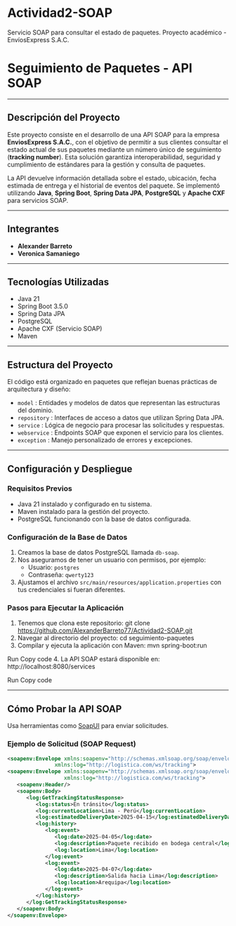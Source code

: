 # Actividad2-SOAP
Servicio SOAP para consultar el estado de paquetes. Proyecto académico - EnvíosExpress S.A.C.
# Seguimiento de Paquetes - API SOAP

---

## Descripción del Proyecto

Este proyecto consiste en el desarrollo de una API SOAP para la empresa **EnviosExpress S.A.C.**, con el objetivo de permitir a sus clientes consultar el estado actual de sus paquetes mediante un número único de seguimiento (**tracking number**). Esta solución garantiza interoperabilidad, seguridad y cumplimiento de estándares para la gestión y consulta de paquetes.

La API devuelve información detallada sobre el estado, ubicación, fecha estimada de entrega y el historial de eventos del paquete. Se implementó utilizando **Java**, **Spring Boot**, **Spring Data JPA**, **PostgreSQL** y **Apache CXF** para servicios SOAP.

---

## Integrantes

- **Alexander Barreto**  
- **Veronica Samaniego**

---

## Tecnologías Utilizadas

- Java 21  
- Spring Boot 3.5.0  
- Spring Data JPA  
- PostgreSQL  
- Apache CXF (Servicio SOAP)  
- Maven  

---

## Estructura del Proyecto

El código está organizado en paquetes que reflejan buenas prácticas de arquitectura y diseño:

- `model` : Entidades y modelos de datos que representan las estructuras del dominio.
- `repository` : Interfaces de acceso a datos que utilizan Spring Data JPA.
- `service` : Lógica de negocio para procesar las solicitudes y respuestas.
- `webservice` : Endpoints SOAP que exponen el servicio para los clientes.
- `exception` : Manejo personalizado de errores y excepciones.

---

## Configuración y Despliegue

### Requisitos Previos

- Java 21 instalado y configurado en tu sistema.  
- Maven instalado para la gestión del proyecto.  
- PostgreSQL funcionando con la base de datos configurada.

### Configuración de la Base de Datos

1. Creamos la base de datos PostgreSQL llamada `db-soap`.
2. Nos aseguramos de tener un usuario con permisos, por ejemplo:
   - Usuario: `postgres`  
   - Contraseña: `qwerty123`  
3. Ajustamos el archivo `src/main/resources/application.properties` con tus credenciales si fueran diferentes.

### Pasos para Ejecutar la Aplicación

1. Tenemos que clona este repositorio:
git clone https://github.com/AlexanderBarreto77/Actividad2-SOAP.git
2. Navegar al directorio del proyecto:
cd seguimiento-paquetes
3. Compilar y ejecuta la aplicación con Maven:
mvn spring-boot:run

Run
Copy code
4. La API SOAP estará disponible en:
http://localhost:8080/services

Run
Copy code

---

## Cómo Probar la API SOAP

Usa herramientas como [SoapUI](https://www.soapui.org/) para enviar solicitudes.

### Ejemplo de Solicitud (SOAP Request)

```xml
<soapenv:Envelope xmlns:soapenv="http://schemas.xmlsoap.org/soap/envelope/"
               xmlns:log="http://logistica.com/ws/tracking">
<soapenv:Envelope xmlns:soapenv="http://schemas.xmlsoap.org/soap/envelope/"
                  xmlns:log="http://logistica.com/ws/tracking">
   <soapenv:Header/>
   <soapenv:Body>
      <log:GetTrackingStatusResponse>
         <log:status>En tránsito</log:status>
         <log:currentLocation>Lima - Perú</log:currentLocation>
         <log:estimatedDeliveryDate>2025-04-15</log:estimatedDeliveryDate>
         <log:history>
            <log:event>
               <log:date>2025-04-05</log:date>
               <log:description>Paquete recibido en bodega central</log:description>
               <log:location>Lima</log:location>
            </log:event>
            <log:event>
               <log:date>2025-04-07</log:date>
               <log:description>Salida hacia Lima</log:description>
               <log:location>Arequipa</log:location>
            </log:event>
         </log:history>
      </log:GetTrackingStatusResponse>
   </soapenv:Body>
</soapenv:Envelope>
